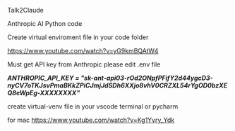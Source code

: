 Talk2Claude

Anthropic AI Python code 

Create virtual enviroment file in your code folder

https://www.youtube.com/watch?v=yG9kmBQAtW4

Must get API key from Anthropic please edit .env file 

***ANTHROPIC_API_KEY = "sk-ant-api03-rOd2ONpfPFifY2d44ygcD3-nyCV7oTKJsvPmaBKkZPiCJmjJdSDh6XXjo8vhV0CRZXL54rYgOD0bzXEQ8eWpEg-XXXXXXXX"***

create virtual-venv file in your vscode terminal or pycharm

for mac https://www.youtube.com/watch?v=Kg1Yvry_Ydk

